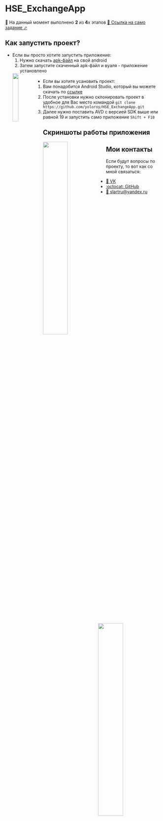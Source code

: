 # HSE_ExchangeApp
🎉 На данный момент выполнено <b>2</b> из <b>4</b>х этапов
[📄 Ссылка на само задание ⬀](https://cs.hse.ru/mobile/2020/android)

## Как запустить проект?
- Если вы просто хотите запустить приложение:
  1. Нужно скачать [apk-файл](https://github.com/yoloroy/HSE_ExchangeApp/raw/master/app/build/outputs/apk/debug/app-debug.apk) на свой android
  1. Затем запустите скаченный apk-файл и вуаля - приложение установлено
  <img align="left" width="20%" src="https://sun9-8.userapi.com/c624523/v624523275/3380e/OvrgUDimU3M.jpg"/>
  </br>
- Если вы хотите усановить проект:
  1. Вам понадобится Android Studio, который вы можете скачать по [ссылке](https://developer.android.com/studio?hl=ru)
  1. После установки нужно склонировать проект в удобное для Вас место командой `git clone https://github.com/yoloroy/HSE_ExchangeApp.git`
  1. Далее нужно поставить AVD с версией SDK выше или равной 19 и запустить само приложение `Shift + F10`

## Скриншоты работы приложения
<img align="left" width="40%" src="https://sun1-88.userapi.com/KrYnwi4SSPBo48lRyc4Voz_0VpaXYI8-rKhLfQ/AOXW9yaK06k.jpg"/>
<img align="right" width="40%" src="https://sun1-93.userapi.com/yalJjkeO8F1urpnpEz7IDk7pRaz-VGWbKiOQWA/M78Mf1dhgUU.jpg"/>

## Мои контакты
Если будут вопросы по проекту, то вот как со мной связаться: 
- [👥 VK](https://vk.com/slartak)
- [:octocat: GitHub](https://github.com/yoloroy)
- [📧 slartru@yandex.ru](mailto:slartru@yandex.ru)
